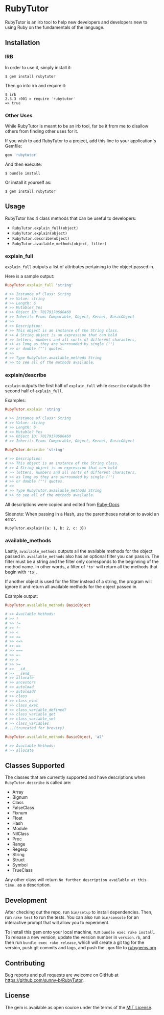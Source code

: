 # RubyTutor

RubyTutor is an irb tool to help new developers and developers new to using Ruby on the fundamentals of the language.

## Installation

### IRB

In order to use it, simply install it:

    $ gem install rubytutor

Then go into irb and require it:

    $ irb
    2.3.3 :001 > require 'rubytutor'
    => true

### Other Uses

While RubyTutor is meant to be an irb tool, far be it from me to disallow others from finding other uses for it.

If you wish to add RubyTutor to a project, add this line to your application's Gemfile:

```ruby
gem 'rubytutor'
```

And then execute:

    $ bundle install

Or install it yourself as:

    $ gem install rubytutor

## Usage

RubyTutor has 4 class methods that can be useful to developers:

* `RubyTutor.explain_full(object)`
* `RubyTutor.explain(object)`
* `RubyTutor.describe(object)`
* `RubyTutor.available_methods(object, filter)`

### explain_full

`explain_full` outputs a list of attributes pertaining to the object passed in.

Here is a sample output:

```ruby
RubyTutor.explain_full 'string'

# >> Instance of Class: String
# >> Value: string
# >> Length: 6
# >> Mutable? Yes
# >> Object ID: 70179170680460
# >> Inherits From: Comparable, Object, Kernel, BasicObject
# >>
# >> Description:
# >> This object is an instance of the String class.
# >> A String object is an expression that can hold
# >> letters, numbers and all sorts of different characters,
# >> as long as they are surrounded by single ('')
# >> or double ("") quotes.
# >>
# >> Type RubyTutor.available_methods String
# >> to see all of the methods available.
```

### explain/describe

`explain` outputs the first half of `explain_full` while `describe` outputs the second half of `explain_full`.

Examples:

```ruby
RubyTutor.explain 'string'

# >> Instance of Class: String
# >> Value: string
# >> Length: 6
# >> Mutable? Yes
# >> Object ID: 70179170680460
# >> Inherits From: Comparable, Object, Kernel, BasicObject

RubyTutor.describe 'string'

# >> Description:
# >> This object is an instance of the String class.
# >> A String object is an expression that can hold
# >> letters, numbers and all sorts of different characters,
# >> as long as they are surrounded by single ('')
# >> or double ("") quotes.
# >>
# >> Type RubyTutor.available_methods String
# >> to see all of the methods available.
```

All descriptions were copied and edited from [Ruby-Docs](https://ruby-doc.org/)

Sidenote: When passing in a Hash, use the parentheses notation to avoid an error.

`RubyTutor.explain({a: 1, b: 2, c: 3})`

### available_methods

Lastly, `available_methods` outputs all the available methods for the object passed in. `available_methods` also has an optional filter you can pass in. The filter must be a string and the filter only corresponds to the beginning of the method name. In other words, a filter of `'to'` will return all the methods that begin with `'to'`.

If another object is used for the filter instead of a string, the program will ignore it and return all available methods for the object passed in.

Example output:

```ruby
RubyTutor.available_methods BasicObject

# >> Available Methods:
# >> !
# >> !=
# >> !~
# >> <
# >> <=
# >> <=>
# >> ==
# >> ===
# >> =~
# >> >
# >> >=
# >> __id__
# >> __send__
# >> allocate
# >> ancestors
# >> autoload
# >> autoload?
# >> class
# >> class_eval
# >> class_exec
# >> class_variable_defined?
# >> class_variable_get
# >> class_variable_set
# >> class_variables
#...(truncated for brevity)

RubyTutor.available_methods BasicObject, 'al'

# >> Available Methods:
# >> allocate
```

## Classes Supported

The classes that are currently supported and have descriptions when `RubyTutor.describe` is called are:

* Array
* Bignum
* Class
* FalseClass
* Fixnum
* Float
* Hash
* Module
* NilClass
* Proc
* Range
* Regexp
* String
* Struct
* Symbol
* TrueClass

Any other class will return `No further description available at this time.` as a description.

## Development

After checking out the repo, run `bin/setup` to install dependencies. Then, run `rake test` to run the tests. You can also run `bin/console` for an interactive prompt that will allow you to experiment.

To install this gem onto your local machine, run `bundle exec rake install`. To release a new version, update the version number in `version.rb`, and then run `bundle exec rake release`, which will create a git tag for the version, push git commits and tags, and push the `.gem` file to [rubygems.org](https://rubygems.org).

## Contributing

Bug reports and pull requests are welcome on GitHub at https://github.com/sunny-b/RubyTutor.


## License

The gem is available as open source under the terms of the [MIT License](http://opensource.org/licenses/MIT).
